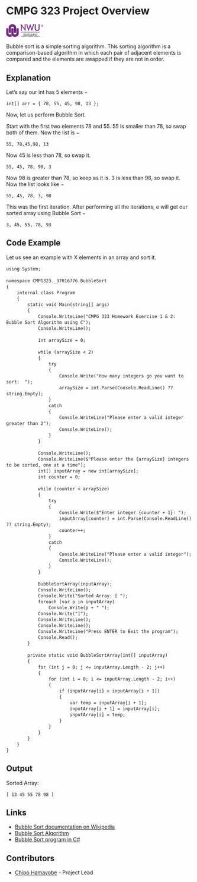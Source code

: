 # CMPG 323 Project Overview
<img src="https://github.com/ChiefMonk/CMPG-323-Overview-37016776/blob/main/nwu_logo.jpg" width="100" /> 

Bubble sort is a simple sorting algorithm. This sorting algorithm is a comparison-based algorithm in which each pair of adjacent elements is compared and the elements are swapped if they are not in order.

## Explanation
Let’s say our int has 5 elements −
```
int[] arr = { 78, 55, 45, 98, 13 };
```

Now, let us perform Bubble Sort.

Start with the first two elements 78 and 55. 55 is smaller than 78, so swap both of them. Now the list is −
```
55, 78,45,98, 13
```

Now 45 is less than 78, so swap it.
```
55, 45, 78, 98, 3
```

Now 98 is greater than 78, so keep as it is.
3 is less than 98, so swap it. Now the list looks like −
```
55, 45, 78, 3, 98
```

This was the first iteration. After performing all the iterations, e will get our sorted array using Bubble Sort −
```
3, 45, 55, 78, 93
```

## Code Example
Let us see an example with X elements in an array and sort it.
```
using System;

namespace CMPG323._37016776.BubbleSort
{
	internal class Program
	{
		static void Main(string[] args)
		{
			Console.WriteLine("CMPG 323 Homework Exercise 1 & 2: Bubble Sort Algorithm using C");
			Console.WriteLine();

			int arraySize = 0;

			while (arraySize < 2)
			{
				try
				{
					Console.Write("How many integers go you want to sort:  ");
					arraySize = int.Parse(Console.ReadLine() ?? string.Empty);
				}
				catch
				{
					Console.WriteLine("Please enter a valid integer greater than 2");
					Console.WriteLine();
				}
			}

			Console.WriteLine();
			Console.WriteLine($"Please enter the {arraySize} integers to be sorted, one at a time");
			int[] inputArray = new int[arraySize];
			int counter = 0;

			while (counter < arraySize)
			{
				try
				{
					Console.Write($"Enter integer {counter + 1}: ");
					inputArray[counter] = int.Parse(Console.ReadLine() ?? string.Empty);
					counter++;
				}
				catch
				{
					Console.WriteLine("Please enter a valid integer");
					Console.WriteLine();
				}
			}

			BubbleSortArray(inputArray);
			Console.WriteLine();
			Console.Write("Sorted Array: [ ");
			foreach (var p in inputArray)
				Console.Write(p + " ");
			Console.Write("]");
			Console.WriteLine();
			Console.WriteLine();
			Console.WriteLine("Press ENTER to Exit the program");
			Console.Read();
		}

		private static void BubbleSortArray(int[] inputArray)
		{
			for (int j = 0; j <= inputArray.Length - 2; j++)
			{
				for (int i = 0; i <= inputArray.Length - 2; i++)
				{
					if (inputArray[i] > inputArray[i + 1])
					{
						var temp = inputArray[i + 1];
						inputArray[i + 1] = inputArray[i];
						inputArray[i] = temp;
					}
				}
			}
		}
	}
}
```

## Output
Sorted Array:
```
[ 13 45 55 78 98 ]
```

## Links
* [Bubble Sort documentation on Wikipedia](https://en.wikipedia.org/wiki/Bubble_sort)
* [Bubble Sort Algorithm](https://www.geeksforgeeks.org/bubble-sort/)
* [Bubble Sort program in C#](https://www.tutorialspoint.com/Bubble-Sort-program-in-Chash)

## Contributors
* [Chipo Hamayobe](https://github.com/ChiefMonk) - Project Lead

